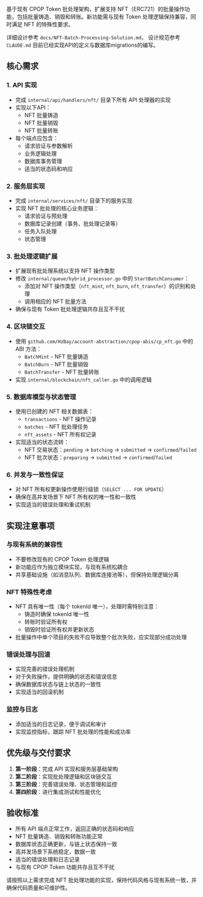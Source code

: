 基于现有 CPOP Token 批处理架构，扩展支持 NFT（ERC721）的批量操作功能，包括批量铸造、销毁和转账。新功能需与现有 Token 处理逻辑保持兼容，同时满足 NFT 的特殊性要求。

详细设计参考 `docs/NFT-Batch-Processing-Solution.md`， 设计规范参考`CLAUDE.md`
目前已经实现API的定义与数据库migrations的编写。

## 核心需求

### 1. API 实现
- 完成 `internal/api/handlers/nft/` 目录下所有 API 处理器的实现
- 实现以下API：
  - NFT 批量铸造
  - NFT 批量销毁
  - NFT 批量转账
- 每个端点应包含：
  - 请求验证与参数解析
  - 业务逻辑处理
  - 数据库事务管理
  - 适当的状态码和响应

### 2. 服务层实现
- 完成 `internal/services/nft/` 目录下的服务实现
- 实现 NFT 批处理的核心业务逻辑：
  - 请求验证与预处理
  - 数据库记录创建（事务、批处理记录等）
  - 任务入队处理
  - 状态管理

### 3. 批处理逻辑扩展
- 扩展现有批处理系统以支持 NFT 操作类型
- 修改 `internal/queue/hybrid_processor.go` 中的 `StartBatchConsumer`：
  - 添加对 NFT 操作类型（`nft_mint`, `nft_burn`, `nft_transfer`）的识别和处理
  - 调用相应的 NFT 批量方法
- 确保与现有 Token 批处理逻辑共存且互不干扰

### 4. 区块链交互
- 使用 `github.com/HzBay/account-abstraction/cpop-abis/cp_nft.go` 中的 ABI 方法：
  - `BatchMint` - NFT 批量铸造
  - `BatchBurn` - NFT 批量销毁
  - `BatchTransfer` - NFT 批量转账
- 实现 `internal/blockchain/nft_caller.go` 中的调用逻辑

### 5. 数据库模型与状态管理
- 使用已创建的 NFT 相关数据表：
  - `transactions` - NFT 操作记录
  - `batches` - NFT 批处理任务
  - `nft_assets` - NFT 所有权记录
- 实现适当的状态流转：
  - NFT 交易状态：`pending` → `batching` → `submitted` → `confirmed`/`failed`
  - NFT 批次状态：`preparing` → `submitted` → `confirmed`/`failed`

### 6. 并发与一致性保证
- 对 NFT 所有权更新操作使用行级锁（`SELECT ... FOR UPDATE`）
- 确保在高并发场景下 NFT 所有权的唯一性和一致性
- 实现适当的错误处理和重试机制

## 实现注意事项

### 与现有系统的兼容性
- 不要修改现有的 CPOP Token 处理逻辑
- 新功能应作为独立模块实现，与现有系统松耦合
- 共享基础设施（如消息队列、数据库连接池等），但保持处理逻辑分离

### NFT 特殊性考虑
- NFT 具有唯一性（每个 tokenId 唯一），处理时需特别注意：
  - 铸造时确保 tokenId 唯一性
  - 转账时验证所有权
  - 销毁时验证所有权并更新状态
- 批量操作中单个项目的失败不应导致整个批次失败，应实现部分成功处理

### 错误处理与回滚
- 实现完善的错误处理机制
- 对于失败操作，提供明确的状态和错误信息
- 确保数据库状态与链上状态的一致性
- 实现适当的回滚机制

### 监控与日志
- 添加适当的日志记录，便于调试和审计
- 实现监控指标，跟踪 NFT 批处理的性能和成功率

## 优先级与交付要求

1. **第一阶段**：完成 API 实现和服务层基础架构
2. **第二阶段**：实现批处理逻辑和区块链交互
3. **第三阶段**：完善错误处理、状态管理和监控
4. **第四阶段**：进行集成测试和性能优化

## 验收标准

- 所有 API 端点正常工作，返回正确的状态码和响应
- NFT 批量铸造、销毁和转账功能正常
- 数据库状态正确更新，与链上状态保持一致
- 高并发场景下系统稳定，数据一致
- 适当的错误处理和日志记录
- 与现有 CPOP Token 功能共存且互不干扰

请按照以上需求完成 NFT 批处理功能的实现，保持代码风格与现有系统一致，并确保代码质量和可维护性。